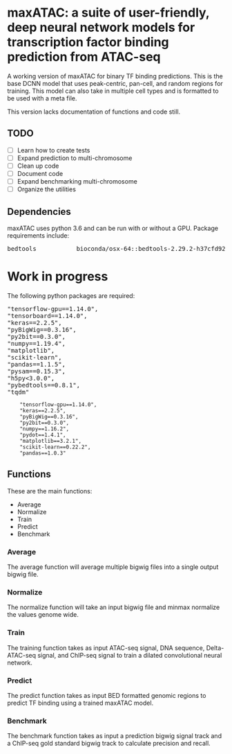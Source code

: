 # maxATAC: a suite of user-friendly, deep neural network models for transcription factor binding prediction from ATAC-seq

A working version of maxATAC for binary TF binding predictions. This is the base DCNN model that uses peak-centric, pan-cell, and random regions for training. This model can also take in multiple cell types and is formatted to be used with a meta file. 

This version lacks documentation of functions and code still.

## TODO

- [ ] Learn how to create tests 
- [ ] Expand prediction to multi-chromosome
- [ ] Clean up code
- [ ] Document code
- [ ] Expand benchmarking multi-chromosome
- [ ] Organize the utilities

## Dependencies

maxATAC uses python 3.6 and can be run with or without a GPU. Package requirements include:

<pre>
bedtools           bioconda/osx-64::bedtools-2.29.2-h37cfd92_0
</pre>
# Work in progress

The following python packages are required:

<pre>
"tensorflow-gpu==1.14.0",
"tensorboard==1.14.0",
"keras==2.2.5",
"pyBigWig==0.3.16",
"py2bit==0.3.0",
"numpy==1.19.4",
"matplotlib",
"scikit-learn",
"pandas==1.1.5",
"pysam==0.15.3",
"h5py<3.0.0",
"pybedtools==0.8.1",
"tqdm"
</pre>

        "tensorflow-gpu==1.14.0",
        "keras==2.2.5",
        "pyBigWig==0.3.16",
        "py2bit==0.3.0",
        "numpy==1.16.2",
        "pydot==1.4.1",
        "matplotlib==3.2.1",
        "scikit-learn==0.22.2",
        "pandas==1.0.3"

## Functions

These are the main functions:

* Average
* Normalize
* Train
* Predict
* Benchmark

### Average

The average function will average multiple bigwig files into a single output bigwig file. 

### Normalize

The normalize function will take an input bigwig file and minmax normalize the values genome wide.

### Train

The training function takes as input ATAC-seq signal, DNA sequence, Delta-ATAC-seq signal, and ChIP-seq signal to train a dilated convolutional neural network. 

### Predict

The predict function takes as input BED formatted genomic regions to predict TF binding using a trained maxATAC model.

### Benchmark

The benchmark function takes as input a prediction bigwig signal track and a ChIP-seq gold standard bigwig track to calculate precision and recall.